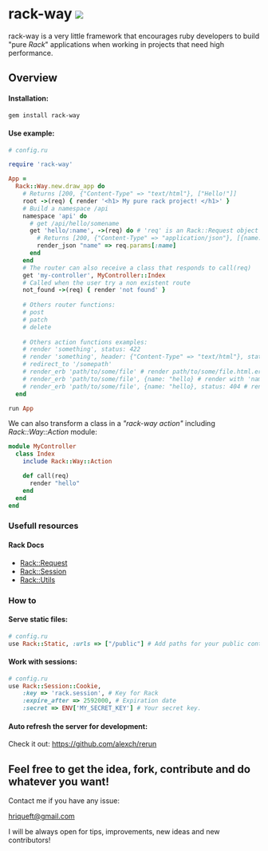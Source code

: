 # rack-way ![](https://img.shields.io/badge/version-0.0.1-blue.svg)

rack-way is a very little framework that encourages ruby developers to build "pure *Rack*" applications when working in projects that need high performance.

## Overview

#### Installation:
```bash
gem install rack-way
```
#### Use example:
```ruby
# config.ru

require 'rack-way'

App =
  Rack::Way.new.draw_app do
    # Returns [200, {"Content-Type" => "text/html"}, ["Hello!"]]
    root ->(req) { render '<h1> My pure rack project! </h1>' }
    # Build a namespace /api
    namespace 'api' do
      # get /api/hello/somename
      get 'hello/:name', ->(req) do # 'req' is an Rack::Request object
        # Returns [200, {"Content-Type" => "application/json"}, [{name: 'somename'}.to_json]]
        render_json "name" => req.params[:name]
      end
    end
    # The router can also receive a class that responds to call(req)
    get 'my-controller', MyController::Index
    # Called when the user try a non existent route
    not_found ->(req) { render 'not found' }
    
    # Others router functions:
    # post
    # patch
    # delete
  
    # Others action functions examples:
    # render 'something', status: 422
    # render 'something', header: {"Content-Type" => "text/html"}, status: 422
    # redirect_to '/somepath'
    # render_erb 'path/to/some/file' # render path/to/some/file.html.erb
    # render_erb 'path/to/some/file', {name: "hello} # render with 'name' param
    # render_erb 'path/to/some/file', {name: "hello}, status: 404 # render with status 404
  end

run App
```

We can also transform a class in a *"rack-way action"* including *Rack::Way::Action* module:

```ruby
module MyController
  class Index
    include Rack::Way::Action

    def call(req)
      render "hello"
    end
  end
end
```

### Usefull resources

#### Rack Docs

- [Rack::Request](https://www.rubydoc.info/github/rack/rack/Rack/Request)
- [Rack::Session](https://www.rubydoc.info/github/rack/rack/Rack/Session)
- [Rack::Utils](https://www.rubydoc.info/github/rack/rack/Rack/Utils)

### How to

#### Serve static files:
```ruby
# config.ru
use Rack::Static, :urls => ["/public"] # Add paths for your public content
```
#### Work with sessions:

```ruby
# config.ru
use Rack::Session::Cookie,
    :key => 'rack.session', # Key for Rack 
    :expire_after => 2592000, # Expiration date
    :secret => ENV['MY_SECRET_KEY'] # Your secret key. 
```

#### Auto refresh the server for development:

Check it out: https://github.com/alexch/rerun

## Feel free to get the idea, fork, contribute and do whatever you want!

Contact me if you have any issue:

hriqueft@gmail.com

I will be always open for tips, improvements, new ideas and new contributors! 

